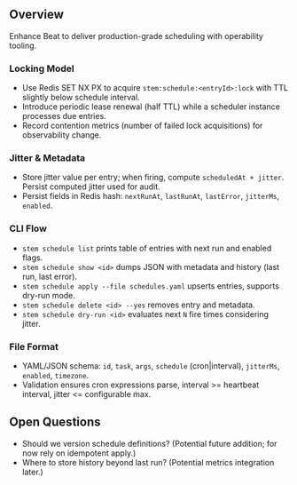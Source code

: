 ## Overview
Enhance Beat to deliver production-grade scheduling with operability tooling.

### Locking Model
- Use Redis SET NX PX to acquire `stem:schedule:<entryId>:lock` with TTL slightly below schedule interval.
- Introduce periodic lease renewal (half TTL) while a scheduler instance processes due entries.
- Record contention metrics (number of failed lock acquisitions) for observability change.

### Jitter & Metadata
- Store jitter value per entry; when firing, compute `scheduledAt + jitter`. Persist computed jitter used for audit.
- Persist fields in Redis hash: `nextRunAt`, `lastRunAt`, `lastError`, `jitterMs`, `enabled`.

### CLI Flow
- `stem schedule list` prints table of entries with next run and enabled flags.
- `stem schedule show <id>` dumps JSON with metadata and history (last run, last error).
- `stem schedule apply --file schedules.yaml` upserts entries, supports dry-run mode.
- `stem schedule delete <id> --yes` removes entry and metadata.
- `stem schedule dry-run <id>` evaluates next `N` fire times considering jitter.

### File Format
- YAML/JSON schema: `id`, `task`, `args`, `schedule` (cron|interval), `jitterMs`, `enabled`, `timezone`.
- Validation ensures cron expressions parse, interval >= heartbeat interval, jitter <= configurable max.

## Open Questions
- Should we version schedule definitions? (Potential future addition; for now rely on idempotent apply.)
- Where to store history beyond last run? (Potential metrics integration later.)
